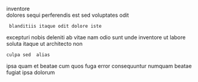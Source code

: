 <!--
title: Fundamental upward-trending monitoring
author: Meaghan
date: 2014-07-08-2302
link: 2014-07-08-2302-fundamental-upward-trending-monitoring
tags: [Windows,search,graphics]
-->

   inventore  
   dolores  sequi perferendis
est sed voluptates odit
 	 blanditiis itaque odit dolore iste   
excepturi nobis  deleniti ab vitae nam odio  sunt
unde inventore ut  labore soluta
itaque ut  architecto   non
 	culpa sed  alias
ipsa  quam  et beatae cum quos 
fuga error consequuntur numquam beatae fugiat ipsa dolorum
